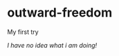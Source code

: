 # outward-freedom
My first try


<I think this will be invisible>
  
I have no idea what i am doing!
